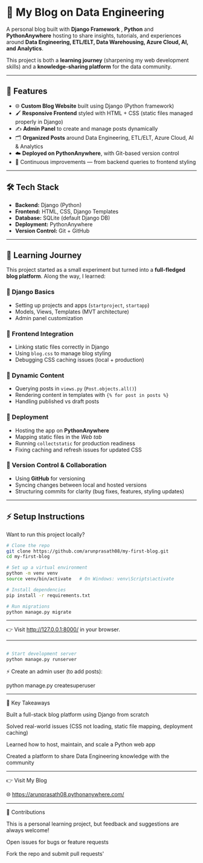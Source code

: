 # 📝 My Blog on Data Engineering

A personal blog built with **Django Framework** , **Python** and **PythonAnywhere** hosting to share insights, tutorials, and experiences around **Data Engineering, ETL/ELT, Data Warehousing, Azure Cloud, AI, and Analytics**.  

This project is both a **learning journey** (sharpening my web development skills) and a **knowledge-sharing platform** for the data community.  

---

## 🚀 Features

- 🌐 **Custom Blog Website** built using Django (Python framework)  
- 🖌️ **Responsive Frontend** styled with HTML + CSS (static files managed properly in Django)  
- ✍️ **Admin Panel** to create and manage posts dynamically  
- 🗂️ **Organized Posts** around Data Engineering, ETL/ELT, Azure Cloud, AI & Analytics  
- ☁️ **Deployed on PythonAnywhere**, with Git-based version control  
- 🔄 Continuous improvements — from backend queries to frontend styling  

---

## 🛠️ Tech Stack

- **Backend:** Django (Python)  
- **Frontend:** HTML, CSS, Django Templates  
- **Database:** SQLite (default Django DB)  
- **Deployment:** PythonAnywhere  
- **Version Control:** Git + GitHub  

---

## 📖 Learning Journey

This project started as a small experiment but turned into a **full-fledged blog platform**. Along the way, I learned:  

### 🔹 Django Basics
- Setting up projects and apps (`startproject`, `startapp`)  
- Models, Views, Templates (MVT architecture)  
- Admin panel customization  

### 🔹 Frontend Integration
- Linking static files correctly in Django  
- Using `blog.css` to manage blog styling  
- Debugging CSS caching issues (local + production)  

### 🔹 Dynamic Content
- Querying posts in `views.py` (`Post.objects.all()`)  
- Rendering content in templates with `{% for post in posts %}`  
- Handling published vs draft posts  

### 🔹 Deployment
- Hosting the app on **PythonAnywhere**  
- Mapping static files in the *Web tab*  
- Running `collectstatic` for production readiness  
- Fixing caching and refresh issues for updated CSS  

### 🔹 Version Control & Collaboration
- Using **GitHub** for versioning  
- Syncing changes between local and hosted versions  
- Structuring commits for clarity (bug fixes, features, styling updates)  

---

## ⚡ Setup Instructions

Want to run this project locally?  

```bash
# Clone the repo
git clone https://github.com/arunprasath08/my-first-blog.git
cd my-first-blog

# Set up a virtual environment
python -m venv venv
source venv/bin/activate   # On Windows: venv\Scripts\activate

# Install dependencies
pip install -r requirements.txt

# Run migrations
python manage.py migrate

```
---

👉 Visit http://127.0.0.1:8000/ in your browser.

---
```bash

# Start development server
python manage.py runserver

```

⚡ Create an admin user (to add posts):

python manage.py createsuperuser

---

🌟 Key Takeaways

Built a full-stack blog platform using Django from scratch

Solved real-world issues (CSS not loading, static file mapping, deployment caching)

Learned how to host, maintain, and scale a Python web app

Created a platform to share Data Engineering knowledge with the community

---

👉 Visit My Blog

🌐 https://arunprasath08.pythonanywhere.com/

---

🤝 Contributions

This is a personal learning project, but feedback and suggestions are always welcome!

Open issues for bugs or feature requests

Fork the repo and submit pull requests'
